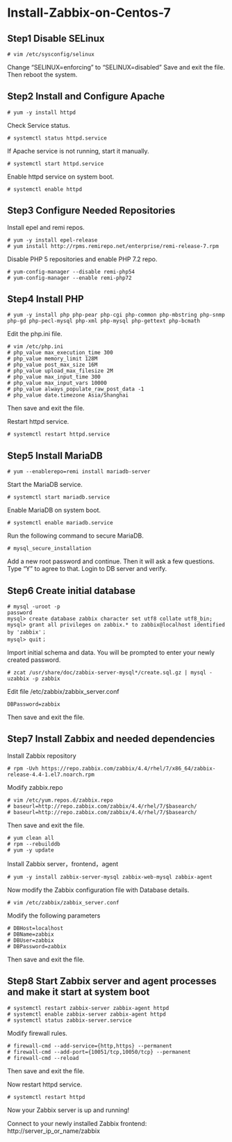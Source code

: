 # Install-Zabbix-on-Centos-7
## Step1 Disable SELinux
```
# vim /etc/sysconfig/selinux
```
Change “SELINUX=enforcing” to  “SELINUX=disabled”
Save and exit the file. Then reboot the system.
## Step2 Install and Configure Apache
```
# yum -y install httpd
```
Check Service status.
```
# systemctl status httpd.service
```
If Apache service is not running, start it manually.
```
# systemctl start httpd.service
```
Enable httpd service on system boot.
```
# systemctl enable httpd
```
## Step3 Configure Needed Repositories
Install epel and remi repos.
```
# yum -y install epel-release
# yum install http://rpms.remirepo.net/enterprise/remi-release-7.rpm
```
Disable PHP 5 repositories and enable PHP 7.2 repo.
```
# yum-config-manager --disable remi-php54
# yum-config-manager --enable remi-php72
```
## Step4 Install PHP
```
# yum -y install php php-pear php-cgi php-common php-mbstring php-snmp php-gd php-pecl-mysql php-xml php-mysql php-gettext php-bcmath
```
Edit the php.ini file.
```
# vim /etc/php.ini
# php_value max_execution_time 300
# php_value memory_limit 128M
# php_value post_max_size 16M
# php_value upload_max_filesize 2M
# php_value max_input_time 300
# php_value max_input_vars 10000
# php_value always_populate_raw_post_data -1
# php_value date.timezone Asia/Shanghai
```
Then save and exit the file. 

Restart httpd service.
```
# systemctl restart httpd.service
```
## Step5 Install MariaDB
```
# yum --enablerepo=remi install mariadb-server
```
Start the MariaDB service.
```
# systemctl start mariadb.service
```
Enable MariaDB on system boot.
```
# systemctl enable mariadb.service
```
Run the following command to secure MariaDB.
```
# mysql_secure_installation
```
Add a new root password and continue. Then it will ask a few questions. Type “Y” to agree to that.
Login to DB server and verify.
## Step6  Create initial database
```
# mysql -uroot -p
password
mysql> create database zabbix character set utf8 collate utf8_bin;
mysql> grant all privileges on zabbix.* to zabbix@localhost identified by 'zabbix'；
mysql> quit；
```
Import initial schema and data. You will be prompted to enter your newly created password.
```
# zcat /usr/share/doc/zabbix-server-mysql*/create.sql.gz | mysql -uzabbix -p zabbix 
```
Edit file /etc/zabbix/zabbix_server.conf
```
DBPassword=zabbix
```
Then save and exit the file. 
## Step7 Install Zabbix and needed dependencies
 Install Zabbix repository 
```
# rpm -Uvh https://repo.zabbix.com/zabbix/4.4/rhel/7/x86_64/zabbix-release-4.4-1.el7.noarch.rpm
```
Modify zabbix.repo
```
# vim /etc/yum.repos.d/zabbix.repo
# baseurl=http://repo.zabbix.com/zabbix/4.4/rhel/7/$basearch/
# baseurl=http://repo.zabbix.com/zabbix/4.4/rhel/7/$basearch/
```
Then save and exit the file. 
```
# yum clean all
# rpm --rebuilddb
# yum -y update
```
Install Zabbix server，frontend，agent
```
# yum -y install zabbix-server-mysql zabbix-web-mysql zabbix-agent 
```
Now modify the Zabbix configuration file with Database details.
```
# vim /etc/zabbix/zabbix_server.conf
```
Modify the following parameters
```
# DBHost=localhost
# DBName=zabbix
# DBUser=zabbix
# DBPassword=zabbix
```
Then save and exit the file. 
## Step8 Start Zabbix server and agent processes and make it start at system boot
```
# systemctl restart zabbix-server zabbix-agent httpd
# systemctl enable zabbix-server zabbix-agent httpd 
# systemctl status zabbix-server.service
```
Modify firewall rules.
```
# firewall-cmd --add-service={http,https} --permanent
# firewall-cmd --add-port={10051/tcp,10050/tcp} --permanent
# firewall-cmd --reload
```
Then save and exit the file. 

Now restart httpd service.
```
# systemctl restart httpd
```
Now your Zabbix server is up and running!

Connect to your newly installed Zabbix frontend: http://server_ip_or_name/zabbix 
